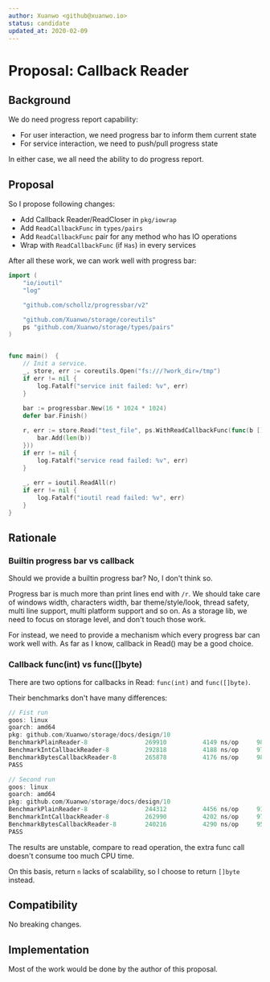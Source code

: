 ```yaml
---
author: Xuanwo <github@xuanwo.io>
status: candidate
updated_at: 2020-02-09
---
```


# Proposal: Callback Reader

## Background

We do need progress report capability:

- For user interaction, we need progress bar to inform them current state
- For service interaction, we need to push/pull progress state

In either case, we all need the ability to do progress report.

## Proposal

So I propose following changes:

- Add Callback Reader/ReadCloser in `pkg/iowrap`
- Add `ReadCallbackFunc` in `types/pairs`
- Add `ReadCallbackFunc` pair for any method who has IO operations
- Wrap with `ReadCallbackFunc` (if `Has`) in every services

After all these work, we can work well with progress bar:

```go
import (
	"io/ioutil"
	"log"

	"github.com/schollz/progressbar/v2"

	"github.com/Xuanwo/storage/coreutils"
	ps "github.com/Xuanwo/storage/types/pairs"
)


func main()  {
 	// Init a service.
 	_, store, err := coreutils.Open("fs:///?work_dir=/tmp")
 	if err != nil {
 		log.Fatalf("service init failed: %v", err)
 	}
 
 	bar := progressbar.New(16 * 1024 * 1024)
 	defer bar.Finish()

 	r, err := store.Read("test_file", ps.WithReadCallbackFunc(func(b []byte) {
 		bar.Add(len(b))
 	}))
 	if err != nil {
 		log.Fatalf("service read failed: %v", err)
 	}
 
 	_, err = ioutil.ReadAll(r)
 	if err != nil {
 		log.Fatalf("ioutil read failed: %v", err)
 	}
}
```

## Rationale

### Builtin progress bar vs callback

Should we provide a builtin progress bar? No, I don't think so.

Progress bar is much more than print lines end with `/r`. We should take care of windows width, characters width, bar theme/style/look, thread safety, multi line support, multi platform support and so on. As a storage lib, we need to focus on storage level, and don't touch those work.

For instead, we need to provide a mechanism which every progress bar can work well with. As far as I know, callback in Read() may be a good choice.

### Callback func(int) vs func([]byte)

There are two options for callbacks in Read: `func(int)` and `func([]byte)`.

Their benchmarks don't have many differences:

```go
// Fist run
goos: linux
goarch: amd64
pkg: github.com/Xuanwo/storage/docs/design/10
BenchmarkPlainReader-8           	  269910	      4149 ns/op	 987.17 MB/s
BenchmarkIntCallbackReader-8     	  292818	      4188 ns/op	 977.98 MB/s
BenchmarkBytesCallbackReader-8   	  265878	      4176 ns/op	 980.90 MB/s
PASS

// Second run
goos: linux
goarch: amd64
pkg: github.com/Xuanwo/storage/docs/design/10
BenchmarkPlainReader-8           	  244312	      4456 ns/op	 919.22 MB/s
BenchmarkIntCallbackReader-8     	  262990	      4202 ns/op	 974.84 MB/s
BenchmarkBytesCallbackReader-8   	  240216	      4290 ns/op	 954.84 MB/s
PASS
```

The results are unstable, compare to read operation, the extra func call doesn't consume too much CPU time.

On this basis, return `n` lacks of scalability, so I choose to return `[]byte` instead.

## Compatibility

No breaking changes.

## Implementation

Most of the work would be done by the author of this proposal.